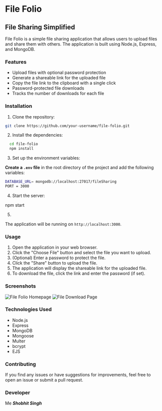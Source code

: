 # File Folio

## File Sharing Simplified

File Folio is a simple file sharing application that allows users to upload files and share them with others. The application is built using Node.js, Express, and MongoDB.

### Features

- Upload files with optional password protection
- Generate a shareable link for the uploaded file
- Copy the file link to the clipboard with a single click
- Password-protected file downloads
- Tracks the number of downloads for each file

### Installation

1. Clone the repository:

```bash
git clone https://github.com/your-username/file-folio.git
 ```


2. Install the dependencies:

```bash
  cd file-folio
  npm install
```


3. Set up the environment variables:

**Create a `.env` file** in the root directory of the project and add the following variables:

```bash
DATABASE_URL= mongodb://localhost:27017/fileSharing
PORT = 3000
```


4. Start the server:

npm start

5. 
The application will be running on `http://localhost:3000`.

### Usage

1. Open the application in your web browser.
2. Click the "Choose File" button and select the file you want to upload.
3. (Optional) Enter a password to protect the file.
4. Click the "Share" button to upload the file.
5. The application will display the shareable link for the uploaded file.
6. To download the file, click the link and enter the password (if set).

### Screenshots

![File Folio Homepage](https://i.imgur.com/XYZ123.png)
![File Download Page](https://i.imgur.com/ABC456.png)

### Technologies Used

- Node.js
- Express
- MongoDB
- Mongoose
- Multer
- bcrypt
- EJS

### Contributing

If you find any issues or have suggestions for improvements, feel free to open an issue or submit a pull request.

### Developer

Me ***Shobhit Singh***


